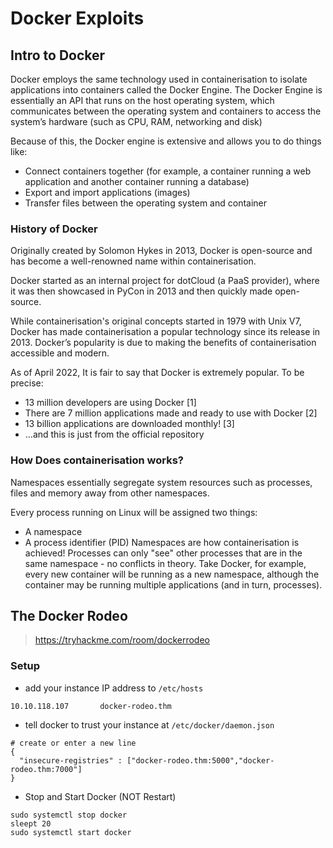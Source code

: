 # Docker Exploits

## Intro to Docker
Docker employs the same technology used in containerisation to isolate applications into containers called the Docker Engine. The Docker Engine is essentially an API that runs on the host operating system, which communicates between the operating system and containers to access the system’s hardware (such as CPU, RAM, networking and disk)

Because of this, the Docker engine is extensive and allows you to do things like:

- Connect containers together (for example, a container running a web application and another container running a database)
- Export and import applications (images)
- Transfer files between the operating system and container

### History of Docker
Originally created by Solomon Hykes in 2013, Docker is open-source and has become a well-renowned name within containerisation.

Docker started as an internal project for dotCloud (a PaaS provider), where it was then showcased in PyCon in 2013 and then quickly made open-source.

While containerisation's original concepts started in 1979 with Unix V7, Docker has made containerisation a popular technology since its release in 2013. Docker’s popularity is due to making the benefits of containerisation accessible and modern.

As of April 2022, It is fair to say that Docker is extremely popular. To be precise:
- 13 million developers are using Docker [1]
- There are 7 million applications made and ready to use with Docker [2]
- 13 billion applications are downloaded monthly! [3]
- …and this is just from the official repository

### How Does containerisation works?

Namespaces essentially segregate system resources such as processes, files and memory away from other namespaces.

Every process running on Linux will be assigned two things:

- A namespace
- A process identifier (PID)
Namespaces are how containerisation is achieved! Processes can only "see" other processes that are in the same namespace - no conflicts in theory. Take Docker, for example, every new container will be running as a new namespace, although the container may be running multiple applications (and in turn, processes).


## The Docker Rodeo
> https://tryhackme.com/room/dockerrodeo

### Setup

- add your instance IP address to `/etc/hosts`
```/etc/host
10.10.118.107       docker-rodeo.thm
```
- tell docker to trust your instance at `/etc/docker/daemon.json`
```
# create or enter a new line
{
  "insecure-registries" : ["docker-rodeo.thm:5000","docker-rodeo.thm:7000"]
}
```
- Stop and Start Docker (NOT Restart)
```
sudo systemctl stop docker
sleept 20
sudo systemctl start docker
```